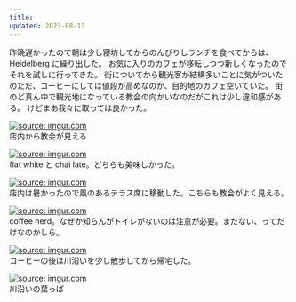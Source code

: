 ```yaml
---
title:
updated: 2023-08-13
---
```


昨晩遅かったので朝は少し寝坊してからのんびりしランチを食べてからは、Heidelberg に繰り出した。
お気に入りのカフェが移転しつつ新しくなったのでそれを試しに行ってきた。
街についてから観光客が結構多いことに気がついたのただ、コーヒーにしては値段が高めなのか、目的地のカフェ空いていた。
街のど真ん中で観光地になっている教会の向かいなのだがこれは少し違和感がある。
けどまあ我々に取っては良かった。

<a href="https://imgur.com/u1bwhMy"><img src="https://i.imgur.com/u1bwhMy.jpg" title="source: imgur.com" /></a>  
店内から教会が見える

<a href="https://imgur.com/Vh4aqHz"><img src="https://i.imgur.com/Vh4aqHz.jpg" title="source: imgur.com" /></a>  
flat white と chai late。どちらも美味しかった。

<a href="https://imgur.com/aF4Z10r"><img src="https://i.imgur.com/aF4Z10r.jpg" title="source: imgur.com" /></a>  
店内は暑かったので風のあるテラス席に移動した。こちらも教会がよく見える。

<a href="https://imgur.com/IpPIIqQ"><img src="https://i.imgur.com/IpPIIqQ.jpg" title="source: imgur.com" /></a>  
coffee nerd。なぜか知らんがトイレがないのは注意が必要。まだない、ってだけなのかしら。

<a href="https://imgur.com/pHbqqL8"><img src="https://i.imgur.com/pHbqqL8.jpg" title="source: imgur.com" /></a>  
コーヒーの後は川沿いを少し散歩してから帰宅した。

<a href="https://imgur.com/NcjsFGq"><img src="https://i.imgur.com/NcjsFGq.jpg" title="source: imgur.com" /></a>  
川沿いの葉っぱ
